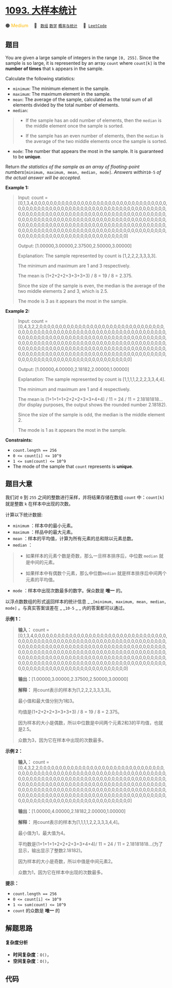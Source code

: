 # [1093. 大样本统计](https://leetcode.com/problems/statistics-from-a-large-sample)

🟠 <font color=#ffb800>Medium</font>&emsp; 🔖&ensp; [`数组`](/tag/array.md) [`数学`](/tag/math.md) [`概率与统计`](/tag/probability-and-statistics.md)&emsp; 🔗&ensp;[`LeetCode`](https://leetcode.com/problems/statistics-from-a-large-sample)

## 题目

You are given a large sample of integers in the range `[0, 255]`. Since the
sample is so large, it is represented by an array `count` where `count[k]` is
the **number of times** that `k` appears in the sample.

Calculate the following statistics:

  * `minimum`: The minimum element in the sample.
  * `maximum`: The maximum element in the sample.
  * `mean`: The average of the sample, calculated as the total sum of all elements divided by the total number of elements.
  * `median`: 
> 
> * If the sample has an odd number of elements, then the `median` is the middle element once the sample is sorted.
> 
> * If the sample has an even number of elements, then the `median` is the average of the two middle elements once the sample is sorted.
  * `mode`: The number that appears the most in the sample. It is guaranteed to be **unique**.

Return _the statistics of the sample as an array of floating-point
numbers_`[minimum, maximum, mean, median, mode]`_. Answers within_`10-5` _of
the actual answer will be accepted._



**Example 1:**

> Input: count = [0,1,3,4,0,0,0,0,0,0,0,0,0,0,0,0,0,0,0,0,0,0,0,0,0,0,0,0,0,0,0,0,0,0,0,0,0,0,0,0,0,0,0,0,0,0,0,0,0,0,0,0,0,0,0,0,0,0,0,0,0,0,0,0,0,0,0,0,0,0,0,0,0,0,0,0,0,0,0,0,0,0,0,0,0,0,0,0,0,0,0,0,0,0,0,0,0,0,0,0,0,0,0,0,0,0,0,0,0,0,0,0,0,0,0,0,0,0,0,0,0,0,0,0,0,0,0,0,0,0,0,0,0,0,0,0,0,0,0,0,0,0,0,0,0,0,0,0,0,0,0,0,0,0,0,0,0,0,0,0,0,0,0,0,0,0,0,0,0,0,0,0,0,0,0,0,0,0,0,0,0,0,0,0,0,0,0,0,0,0,0,0,0,0,0,0,0,0,0,0,0,0,0,0,0,0,0,0,0,0,0,0,0,0,0,0,0,0,0,0,0,0,0,0,0,0,0,0,0,0,0,0,0,0,0,0,0,0,0,0,0,0,0,0,0,0,0,0,0,0,0,0,0,0,0,0]
> 
> Output: [1.00000,3.00000,2.37500,2.50000,3.00000]
> 
> Explanation: The sample represented by count is [1,2,2,2,3,3,3,3].
> 
> The minimum and maximum are 1 and 3 respectively.
> 
> The mean is (1+2+2+2+3+3+3+3) / 8 = 19 / 8 = 2.375.
> 
> Since the size of the sample is even, the median is the average of the two middle elements 2 and 3, which is 2.5.
> 
> The mode is 3 as it appears the most in the sample.

**Example 2:**

> Input: count = [0,4,3,2,2,0,0,0,0,0,0,0,0,0,0,0,0,0,0,0,0,0,0,0,0,0,0,0,0,0,0,0,0,0,0,0,0,0,0,0,0,0,0,0,0,0,0,0,0,0,0,0,0,0,0,0,0,0,0,0,0,0,0,0,0,0,0,0,0,0,0,0,0,0,0,0,0,0,0,0,0,0,0,0,0,0,0,0,0,0,0,0,0,0,0,0,0,0,0,0,0,0,0,0,0,0,0,0,0,0,0,0,0,0,0,0,0,0,0,0,0,0,0,0,0,0,0,0,0,0,0,0,0,0,0,0,0,0,0,0,0,0,0,0,0,0,0,0,0,0,0,0,0,0,0,0,0,0,0,0,0,0,0,0,0,0,0,0,0,0,0,0,0,0,0,0,0,0,0,0,0,0,0,0,0,0,0,0,0,0,0,0,0,0,0,0,0,0,0,0,0,0,0,0,0,0,0,0,0,0,0,0,0,0,0,0,0,0,0,0,0,0,0,0,0,0,0,0,0,0,0,0,0,0,0,0,0,0,0,0,0,0,0,0,0,0,0,0,0,0,0,0,0,0,0,0]
> 
> Output: [1.00000,4.00000,2.18182,2.00000,1.00000]
> 
> Explanation: The sample represented by count is [1,1,1,1,2,2,2,3,3,4,4].
> 
> The minimum and maximum are 1 and 4 respectively.
> 
> The mean is (1+1+1+1+2+2+2+3+3+4+4) / 11 = 24 / 11 = 2.18181818... (for display purposes, the output shows the rounded number 2.18182).
> 
> Since the size of the sample is odd, the median is the middle element 2.
> 
> The mode is 1 as it appears the most in the sample.

**Constraints:**

  * `count.length == 256`
  * `0 <= count[i] <= 10^9`
  * `1 <= sum(count) <= 10^9`
  * The mode of the sample that `count` represents is **unique**.


## 题目大意

我们对 `0` 到 `255` 之间的整数进行采样，并将结果存储在数组 `count` 中：`count[k]` 就是整数 `k` 在样本中出现的次数。

计算以下统计数据:

  * `minimum` ：样本中的最小元素。
  * `maximum` ：样品中的最大元素。
  * `mean` ：样本的平均值，计算为所有元素的总和除以元素总数。
  * `median` ： 
> 
> * 如果样本的元素个数是奇数，那么一旦样本排序后，中位数 `median` 就是中间的元素。
> 
> * 如果样本中有偶数个元素，那么中位数`median` 就是样本排序后中间两个元素的平均值。
  * `mode` ：样本中出现次数最多的数字。保众数是 **唯一** 的。

以浮点数数组的形式返回样本的统计信息 _ _`[minimum, maximum, mean, median, mode]` 。与真实答案误差在 _
_`10-5` _ _ 内的答案都可以通过。



**示例 1：**

> 
> 
> 
> 
> 
> **输入：** count = [0,1,3,4,0,0,0,0,0,0,0,0,0,0,0,0,0,0,0,0,0,0,0,0,0,0,0,0,0,0,0,0,0,0,0,0,0,0,0,0,0,0,0,0,0,0,0,0,0,0,0,0,0,0,0,0,0,0,0,0,0,0,0,0,0,0,0,0,0,0,0,0,0,0,0,0,0,0,0,0,0,0,0,0,0,0,0,0,0,0,0,0,0,0,0,0,0,0,0,0,0,0,0,0,0,0,0,0,0,0,0,0,0,0,0,0,0,0,0,0,0,0,0,0,0,0,0,0,0,0,0,0,0,0,0,0,0,0,0,0,0,0,0,0,0,0,0,0,0,0,0,0,0,0,0,0,0,0,0,0,0,0,0,0,0,0,0,0,0,0,0,0,0,0,0,0,0,0,0,0,0,0,0,0,0,0,0,0,0,0,0,0,0,0,0,0,0,0,0,0,0,0,0,0,0,0,0,0,0,0,0,0,0,0,0,0,0,0,0,0,0,0,0,0,0,0,0,0,0,0,0,0,0,0,0,0,0,0,0,0,0,0,0,0,0,0,0,0,0,0,0,0,0,0,0,0]
> 
> **输出：**[1.00000,3.00000,2.37500,2.50000,3.00000]
> 
> **解释：** 用count表示的样本为[1,2,2,2,3,3,3,3]。
> 
> 最小值和最大值分别为1和3。
> 
> 均值是(1+2+2+2+3+3+3+3) / 8 = 19 / 8 = 2.375。
> 
> 因为样本的大小是偶数，所以中位数是中间两个元素2和3的平均值，也就是2.5。
> 
> 众数为3，因为它在样本中出现的次数最多。

**示例 2：**

> 
> 
> 
> 
> 
> **输入：** count = [0,4,3,2,2,0,0,0,0,0,0,0,0,0,0,0,0,0,0,0,0,0,0,0,0,0,0,0,0,0,0,0,0,0,0,0,0,0,0,0,0,0,0,0,0,0,0,0,0,0,0,0,0,0,0,0,0,0,0,0,0,0,0,0,0,0,0,0,0,0,0,0,0,0,0,0,0,0,0,0,0,0,0,0,0,0,0,0,0,0,0,0,0,0,0,0,0,0,0,0,0,0,0,0,0,0,0,0,0,0,0,0,0,0,0,0,0,0,0,0,0,0,0,0,0,0,0,0,0,0,0,0,0,0,0,0,0,0,0,0,0,0,0,0,0,0,0,0,0,0,0,0,0,0,0,0,0,0,0,0,0,0,0,0,0,0,0,0,0,0,0,0,0,0,0,0,0,0,0,0,0,0,0,0,0,0,0,0,0,0,0,0,0,0,0,0,0,0,0,0,0,0,0,0,0,0,0,0,0,0,0,0,0,0,0,0,0,0,0,0,0,0,0,0,0,0,0,0,0,0,0,0,0,0,0,0,0,0,0,0,0,0,0,0,0,0,0,0,0,0,0,0,0,0,0,0]
> 
> **输出：**[1.00000,4.00000,2.18182,2.00000,1.00000]
> 
> **解释：** 用count表示的样本为[1,1,1,1,2,2,3,3,3,4,4]。
> 
> 最小值为1，最大值为4。
> 
> 平均数是(1+1+1+1+2+2+2+3+3+4+4)/ 11 = 24 / 11 = 2.18181818…(为了显示，输出显示了整数2.18182)。
> 
> 因为样本的大小是奇数，所以中值是中间元素2。
> 
> 众数为1，因为它在样本中出现的次数最多。
> 
> 



**提示：**

  * `count.length == 256`
  * `0 <= count[i] <= 10^9`
  * `1 <= sum(count) <= 10^9`
  *  `count` 的众数是 **唯一** 的


## 解题思路

#### 复杂度分析

- **时间复杂度**：`O()`，
- **空间复杂度**：`O()`，

## 代码

```javascript

```